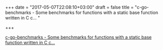 +++
date = "2017-05-07T22:08:10+03:00"
draft = false
title = "c-go-benchmarks - Some benchmarks for functions with a static base function written in C c... "

+++

<p><a href="https://t.co/qEJO7Zzfmj">c-go-benchmarks - Some benchmarks for functions with a static base function written in C c... </a></p>